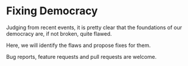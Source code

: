 # Fixing Democracy

Judging from recent events, it is pretty clear that the foundations of our democracy are, if not broken, quite flawed.

Here, we will identify the flaws and propose fixes for them.

Bug reports, feature requests and pull requests are welcome.
